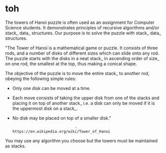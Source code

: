 # toh

The towers of Hanoi puzzle is often used as an assignment for Computer Science students.  It demonstrates principles of recursive algorithms and/or stack_ data_ structures.  Our purpose is to solve the puzzle with stack_ data_ structures.


"The Tower of Hanoi is a mathematical game or puzzle. It consists of three rods, and a number of disks of different sizes which can slide onto any rod. The puzzle starts with the disks in a neat stack_ in ascending order of size_ on one rod, the smallest at the top, thus making a conical shape.

The objective of the puzzle is to move the entire stack_ to another rod, obeying the following simple rules:

- Only one disk can be moved at a time.
- Each move consists of taking the upper disk from one of the stacks and placing it on top of another stack_ i.e. a disk can only be moved if it is the uppermost disk on a stack_.
- No disk may be placed on top of a smaller disk."

                                  - https://en.wikipedia.org/wiki/Tower_of_Hanoi
                                  

You may use any algorithm you choose but the towers must be maintained as stacks.


